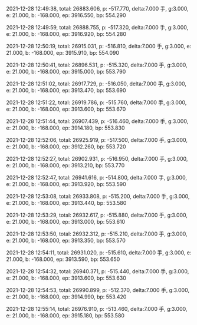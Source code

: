 2021-12-28 12:49:38, total: 26883.606, p: -517.770, delta:7.000 手, g:3.000, e: 21.000, b: -168.000, ep: 3916.550, bp: 554.290

2021-12-28 12:49:59, total: 26888.755, p: -517.320, delta:7.000 手, g:3.000, e: 21.000, b: -168.000, ep: 3916.920, bp: 554.280

2021-12-28 12:50:19, total: 26915.031, p: -516.810, delta:7.000 手, g:3.000, e: 21.000, b: -168.000, ep: 3915.910, bp: 554.090

2021-12-28 12:50:41, total: 26896.531, p: -515.320, delta:7.000 手, g:3.000, e: 21.000, b: -168.000, ep: 3915.000, bp: 553.790

2021-12-28 12:51:02, total: 26917.729, p: -516.050, delta:7.000 手, g:3.000, e: 21.000, b: -168.000, ep: 3913.470, bp: 553.690

2021-12-28 12:51:22, total: 26919.786, p: -515.760, delta:7.000 手, g:3.000, e: 21.000, b: -168.000, ep: 3913.600, bp: 553.670

2021-12-28 12:51:44, total: 26907.439, p: -516.460, delta:7.000 手, g:3.000, e: 21.000, b: -168.000, ep: 3914.180, bp: 553.830

2021-12-28 12:52:06, total: 26925.919, p: -517.500, delta:7.000 手, g:3.000, e: 21.000, b: -168.000, ep: 3912.260, bp: 553.720

2021-12-28 12:52:27, total: 26902.931, p: -516.950, delta:7.000 手, g:3.000, e: 21.000, b: -168.000, ep: 3913.210, bp: 553.770

2021-12-28 12:52:47, total: 26941.616, p: -514.800, delta:7.000 手, g:3.000, e: 21.000, b: -168.000, ep: 3913.920, bp: 553.590

2021-12-28 12:53:08, total: 26933.808, p: -515.200, delta:7.000 手, g:3.000, e: 21.000, b: -168.000, ep: 3913.440, bp: 553.580

2021-12-28 12:53:29, total: 26932.617, p: -515.880, delta:7.000 手, g:3.000, e: 21.000, b: -168.000, ep: 3913.000, bp: 553.610

2021-12-28 12:53:50, total: 26932.312, p: -515.210, delta:7.000 手, g:3.000, e: 21.000, b: -168.000, ep: 3913.350, bp: 553.570

2021-12-28 12:54:11, total: 26931.020, p: -515.610, delta:7.000 手, g:3.000, e: 21.000, b: -168.000, ep: 3913.590, bp: 553.650

2021-12-28 12:54:32, total: 26940.371, p: -515.440, delta:7.000 手, g:3.000, e: 21.000, b: -168.000, ep: 3913.600, bp: 553.630

2021-12-28 12:54:53, total: 26990.899, p: -512.370, delta:7.000 手, g:3.000, e: 21.000, b: -168.000, ep: 3914.990, bp: 553.420

2021-12-28 12:55:14, total: 26976.910, p: -513.460, delta:7.000 手, g:3.000, e: 21.000, b: -168.000, ep: 3915.180, bp: 553.580